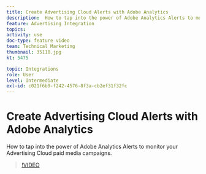 ```yaml
---
title: Create Advertising Cloud Alerts with Adobe Analytics
description:  How to tap into the power of Adobe Analytics Alerts to monitor your Advertising paid media campaigns.
feature: Advertising Integration
topics: 
activity: use
doc-type: feature video
team: Technical Marketing
thumbnail: 35118.jpg
kt: 5475

topic: Integrations
role: User
level: Intermediate
exl-id: c021f6b9-f242-4576-8f3a-cb2ef31f32fc
---
```

# Create Advertising Cloud Alerts with Adobe Analytics

How to tap into the power of Adobe Analytics Alerts to monitor your Advertising Cloud paid media campaigns. 

>[!VIDEO](https://video.tv.adobe.com/v/35118/?quality=12&learn=on)
